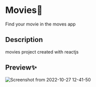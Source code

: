 # Movies🍿
Find your movie in the moves app

## Description
movies project created with reactjs

## Preview✨
![Screenshot from 2022-10-27 12-41-50](https://user-images.githubusercontent.com/92510927/198244463-6b0e27f5-0b22-4039-8392-e27fa919a8c0.jpg)
